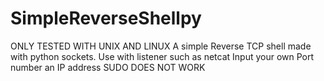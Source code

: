 # SimpleReverseShellpy
ONLY TESTED WITH UNIX AND LINUX
A simple Reverse TCP shell made with python sockets.
Use with listener such as netcat
Input your own Port number an IP address
SUDO DOES NOT WORK
